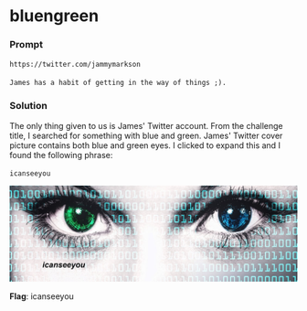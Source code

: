 # bluengreen

### Prompt
```
https://twitter.com/jammymarkson

James has a habit of getting in the way of things ;).
```

### Solution
The only thing given to us is James' Twitter account.
From the challenge title, I searched for something with blue and green.
James' Twitter cover picture contains both blue and green eyes.
I clicked to expand this and I found the following phrase:

`icanseeyou`

![Cover](images/cover.jpg)

**Flag**: icanseeyou
